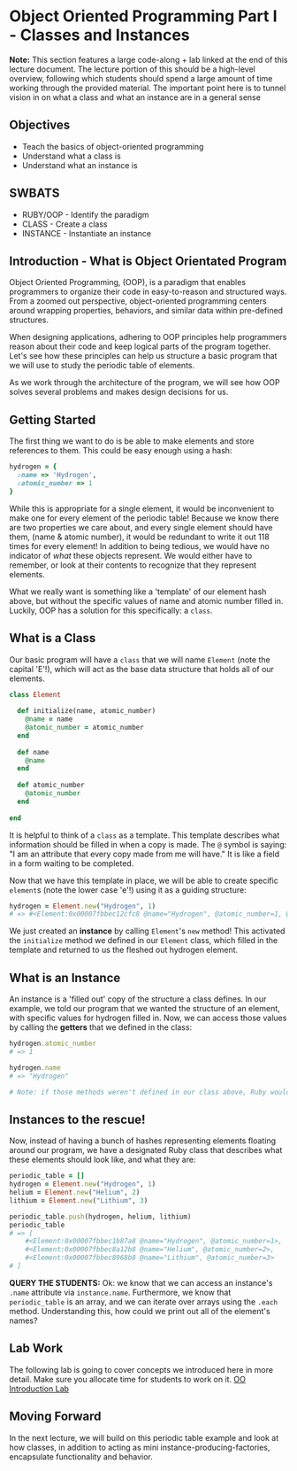 # Object Oriented Programming Part I - Classes and Instances

**Note:** This section features a large code-along + lab linked at the end of this lecture document. The lecture portion of this should be a high-level overview, following which students should spend a large amount of time working through the provided material. The important point here is to tunnel vision in on what a class and what an instance are in a general sense

## Objectives

- Teach the basics of object-oriented programming
- Understand what a class is
- Understand what an instance is

## SWBATS

+ RUBY/OOP - Identify the paradigm
+ CLASS - Create a class
+ INSTANCE - Instantiate an instance

## Introduction - What is Object Orientated Program

Object Oriented Programming, (OOP), is a paradigm that enables programmers to organize their code in easy-to-reason and structured ways. From a zoomed out perspective, object-oriented programming centers around wrapping properties, behaviors, and similar data within pre-defined structures. 

When designing applications, adhering to OOP principles help programmers reason about their code and keep logical parts of the program together. Let's see how these principles can help us structure a basic program that we will use to study the periodic table of elements.

As we work through the architecture of the program, we will see how OOP solves several problems and makes design decisions for us.

## Getting Started

The first thing we want to do is be able to make elements and store references to them. This could be easy enough using a hash:

```ruby
hydrogen = { 
  :name => 'Hydrogen',
  :atomic_number => 1
}
```

While this is appropriate for a single element, it would be inconvenient to make one for every element of the periodic table! Because we know there are two properties we care about, and every single element should have them, (name & atomic number), it would be redundant to write it out 118 times for every element! In addition to being tedious, we would have no indicator of _what_ these objects represent. We would either have to remember, or look at their contents to recognize that they represent elements.

What we really want is something like a 'template' of our element hash above, but without the specific values of name and atomic number filled in. Luckily, OOP has a solution for this specifically: a `class`. 

## What is a Class

Our basic program will have a `class` that we will name `Element` (note the capital 'E'!), which will act as the base data structure that holds all of our elements.

```ruby
class Element
  
  def initialize(name, atomic_number)
    @name = name
    @atomic_number = atomic_number
  end
  
  def name
    @name
  end
  
  def atomic_number
    @atomic_number
  end
  
end
```

It is helpful to think of a `class` as a template. This template describes what information should be filled in when a copy is made. The `@` symbol is saying: "I am an attribute that every copy made from me will have." It is like a field in a form waiting to be completed.

Now that we have this template in place, we will be able to create specific `element`s (note the lower case 'e'!) using it as a guiding structure:

```ruby
hydrogen = Element.new("Hydrogen", 1)
# => #<Element:0x00007fbbec12cfc8 @name="Hydrogen", @atomic_number=1, @phase="gas", @symbol="H"> 
```

We just created an **instance** by calling `Element`'s `new` method! This activated the `initialize` method we defined in our `Element` class, which filled in the template and returned to us the fleshed out hydrogen element.

## What is an Instance

An instance is a 'filled out' copy of the structure a class defines. In our example, we told our program that we wanted the structure of an element, with specific values for hydrogen filled in. Now, we can access those values by calling the **getters** that we defined in the class:

```ruby
hydrogen.atomic_number
# => 1

hydrogen.name
# => "Hydrogen"

# Note: if those methods weren't defined in our class above, Ruby wouldn't know what we wanted returned when we called `hydrogen.name`. The methods are called `getters` in this case because they simply `get` and return the value that is associated with the instance
```

## Instances to the rescue!

Now, instead of having a bunch of hashes representing elements floating around our program, we have a designated Ruby class that describes what these elements should look like, and what they are:

```ruby
periodic_table = []
hydrogen = Element.new("Hydrogen", 1)
helium = Element.new("Helium", 2)
lithium = Element.new("Lithium", 3)

periodic_table.push(hydrogen, helium, lithium)
periodic_table
# => [
    #<Element:0x00007fbbec1b87a8 @name="Hydrogen", @atomic_number=1>, 
    #<Element:0x00007fbbec8a12b8 @name="Helium", @atomic_number=2>,
    #<Element:0x00007fbbec8968b8 @name="Lithium", @atomic_number=3>
# ] 
```

**QUERY THE STUDENTS:** Ok: we know that we can access an instance's `.name` attribute via `instance.name`. Furthermore, we know that `periodic_table` is an array, and we can iterate over arrays using the `.each` method. Understanding this, how could we print out all of the element's names?

## Lab Work

The following lab is going to cover concepts we introduced here in more detail. Make sure you allocate time for students to work on it. 
[OO Introduction Lab][oo-basics-lab]

## Moving Forward

In the next lecture, we will build on this periodic table example and look at how classes, in addition to acting as mini instance-producing-factories, encapsulate functionality and behavior. 

[oo-basics-lab]: https://github.com/learn-co-curriculum/kwk-l1-oo-basics
